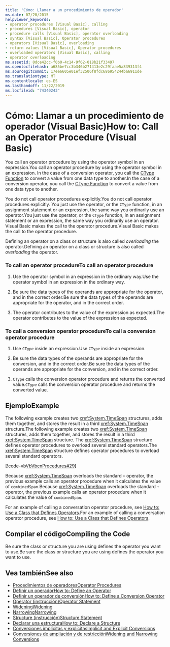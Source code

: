 ```yaml
---
title: 'Cómo: Llamar a un procedimiento de operador'
ms.date: 07/20/2015
helpviewer_keywords:
- operator procedures [Visual Basic], calling
- procedures [Visual Basic], operator
- procedure calls [Visual Basic], operator overloading
- syntax [Visual Basic], Operator procedures
- operators [Visual Basic], overloading
- return values [Visual Basic], Operator procedures
- overloaded operators [Visual Basic], calling
- operator overloading
ms.assetid: 0dce42cc-f0b0-4c14-9f62-018b21f33497
ms.openlocfilehash: a685be7cc3b346b271413e2c29faae5a839313f4
ms.sourcegitcommit: 17ee6605e01ef32506f8fdc686954244ba6911de
ms.translationtype: MT
ms.contentlocale: es-ES
ms.lasthandoff: 11/22/2019
ms.locfileid: "74340243"
---
```

# <a name="how-to-call-an-operator-procedure-visual-basic"></a><span data-ttu-id="8d663-102">Cómo: Llamar a un procedimiento de operador (Visual Basic)</span><span class="sxs-lookup"><span data-stu-id="8d663-102">How to: Call an Operator Procedure (Visual Basic)</span></span>
<span data-ttu-id="8d663-103">You call an operator procedure by using the operator symbol in an expression.</span><span class="sxs-lookup"><span data-stu-id="8d663-103">You call an operator procedure by using the operator symbol in an expression.</span></span> <span data-ttu-id="8d663-104">In the case of a conversion operator, you call the [CType Function](../../../../visual-basic/language-reference/functions/ctype-function.md) to convert a value from one data type to another.</span><span class="sxs-lookup"><span data-stu-id="8d663-104">In the case of a conversion operator, you call the [CType Function](../../../../visual-basic/language-reference/functions/ctype-function.md) to convert a value from one data type to another.</span></span>  
  
 <span data-ttu-id="8d663-105">You do not call operator procedures explicitly.</span><span class="sxs-lookup"><span data-stu-id="8d663-105">You do not call operator procedures explicitly.</span></span> <span data-ttu-id="8d663-106">You just use the operator, or the `CType` function, in an assignment statement or an expression, the same way you ordinarily use an operator.</span><span class="sxs-lookup"><span data-stu-id="8d663-106">You just use the operator, or the `CType` function, in an assignment statement or an expression, the same way you ordinarily use an operator.</span></span> <span data-ttu-id="8d663-107">Visual Basic makes the call to the operator procedure.</span><span class="sxs-lookup"><span data-stu-id="8d663-107">Visual Basic makes the call to the operator procedure.</span></span>  
  
 <span data-ttu-id="8d663-108">Defining an operator on a class or structure is also called *overloading* the operator.</span><span class="sxs-lookup"><span data-stu-id="8d663-108">Defining an operator on a class or structure is also called *overloading* the operator.</span></span>  
  
### <a name="to-call-an-operator-procedure"></a><span data-ttu-id="8d663-109">To call an operator procedure</span><span class="sxs-lookup"><span data-stu-id="8d663-109">To call an operator procedure</span></span>  
  
1. <span data-ttu-id="8d663-110">Use the operator symbol in an expression in the ordinary way.</span><span class="sxs-lookup"><span data-stu-id="8d663-110">Use the operator symbol in an expression in the ordinary way.</span></span>  
  
2. <span data-ttu-id="8d663-111">Be sure the data types of the operands are appropriate for the operator, and in the correct order.</span><span class="sxs-lookup"><span data-stu-id="8d663-111">Be sure the data types of the operands are appropriate for the operator, and in the correct order.</span></span>  
  
3. <span data-ttu-id="8d663-112">The operator contributes to the value of the expression as expected.</span><span class="sxs-lookup"><span data-stu-id="8d663-112">The operator contributes to the value of the expression as expected.</span></span>  
  
### <a name="to-call-a-conversion-operator-procedure"></a><span data-ttu-id="8d663-113">To call a conversion operator procedure</span><span class="sxs-lookup"><span data-stu-id="8d663-113">To call a conversion operator procedure</span></span>  
  
1. <span data-ttu-id="8d663-114">Use `CType` inside an expression.</span><span class="sxs-lookup"><span data-stu-id="8d663-114">Use `CType` inside an expression.</span></span>  
  
2. <span data-ttu-id="8d663-115">Be sure the data types of the operands are appropriate for the conversion, and in the correct order.</span><span class="sxs-lookup"><span data-stu-id="8d663-115">Be sure the data types of the operands are appropriate for the conversion, and in the correct order.</span></span>  
  
3. <span data-ttu-id="8d663-116">`CType` calls the conversion operator procedure and returns the converted value.</span><span class="sxs-lookup"><span data-stu-id="8d663-116">`CType` calls the conversion operator procedure and returns the converted value.</span></span>  
  
## <a name="example"></a><span data-ttu-id="8d663-117">Ejemplo</span><span class="sxs-lookup"><span data-stu-id="8d663-117">Example</span></span>  
 <span data-ttu-id="8d663-118">The following example creates two <xref:System.TimeSpan> structures, adds them together, and stores the result in a third <xref:System.TimeSpan> structure.</span><span class="sxs-lookup"><span data-stu-id="8d663-118">The following example creates two <xref:System.TimeSpan> structures, adds them together, and stores the result in a third <xref:System.TimeSpan> structure.</span></span> <span data-ttu-id="8d663-119">The <xref:System.TimeSpan> structure defines operator procedures to overload several standard operators.</span><span class="sxs-lookup"><span data-stu-id="8d663-119">The <xref:System.TimeSpan> structure defines operator procedures to overload several standard operators.</span></span>  
  
 [!code-vb[VbVbcnProcedures#29](~/samples/snippets/visualbasic/VS_Snippets_VBCSharp/VbVbcnProcedures/VB/Class1.vb#29)]  
  
 <span data-ttu-id="8d663-120">Because <xref:System.TimeSpan> overloads the standard `+` operator, the previous example calls an operator procedure when it calculates the value of `combinedSpan`.</span><span class="sxs-lookup"><span data-stu-id="8d663-120">Because <xref:System.TimeSpan> overloads the standard `+` operator, the previous example calls an operator procedure when it calculates the value of `combinedSpan`.</span></span>  
  
 <span data-ttu-id="8d663-121">For an example of calling a conversation operator procedure, see [How to: Use a Class that Defines Operators](./how-to-use-a-class-that-defines-operators.md).</span><span class="sxs-lookup"><span data-stu-id="8d663-121">For an example of calling a conversation operator procedure, see [How to: Use a Class that Defines Operators](./how-to-use-a-class-that-defines-operators.md).</span></span>  
  
## <a name="compiling-the-code"></a><span data-ttu-id="8d663-122">Compilar el código</span><span class="sxs-lookup"><span data-stu-id="8d663-122">Compiling the Code</span></span>  
 <span data-ttu-id="8d663-123">Be sure the class or structure you are using defines the operator you want to use.</span><span class="sxs-lookup"><span data-stu-id="8d663-123">Be sure the class or structure you are using defines the operator you want to use.</span></span>  
  
## <a name="see-also"></a><span data-ttu-id="8d663-124">Vea también</span><span class="sxs-lookup"><span data-stu-id="8d663-124">See also</span></span>

- [<span data-ttu-id="8d663-125">Procedimientos de operadores</span><span class="sxs-lookup"><span data-stu-id="8d663-125">Operator Procedures</span></span>](./operator-procedures.md)
- [<span data-ttu-id="8d663-126">Definir un operador</span><span class="sxs-lookup"><span data-stu-id="8d663-126">How to: Define an Operator</span></span>](./how-to-define-an-operator.md)
- [<span data-ttu-id="8d663-127">Definir un operador de conversión</span><span class="sxs-lookup"><span data-stu-id="8d663-127">How to: Define a Conversion Operator</span></span>](./how-to-define-a-conversion-operator.md)
- [<span data-ttu-id="8d663-128">Operator (instrucción)</span><span class="sxs-lookup"><span data-stu-id="8d663-128">Operator Statement</span></span>](../../../../visual-basic/language-reference/statements/operator-statement.md)
- [<span data-ttu-id="8d663-129">Widening</span><span class="sxs-lookup"><span data-stu-id="8d663-129">Widening</span></span>](../../../../visual-basic/language-reference/modifiers/widening.md)
- [<span data-ttu-id="8d663-130">Narrowing</span><span class="sxs-lookup"><span data-stu-id="8d663-130">Narrowing</span></span>](../../../../visual-basic/language-reference/modifiers/narrowing.md)
- [<span data-ttu-id="8d663-131">Structure (instrucción)</span><span class="sxs-lookup"><span data-stu-id="8d663-131">Structure Statement</span></span>](../../../../visual-basic/language-reference/statements/structure-statement.md)
- [<span data-ttu-id="8d663-132">Declarar una estructura</span><span class="sxs-lookup"><span data-stu-id="8d663-132">How to: Declare a Structure</span></span>](../../../../visual-basic/programming-guide/language-features/data-types/how-to-declare-a-structure.md)
- [<span data-ttu-id="8d663-133">Conversiones implícitas y explícitas</span><span class="sxs-lookup"><span data-stu-id="8d663-133">Implicit and Explicit Conversions</span></span>](../../../../visual-basic/programming-guide/language-features/data-types/implicit-and-explicit-conversions.md)
- [<span data-ttu-id="8d663-134">Conversiones de ampliación y de restricción</span><span class="sxs-lookup"><span data-stu-id="8d663-134">Widening and Narrowing Conversions</span></span>](../../../../visual-basic/programming-guide/language-features/data-types/widening-and-narrowing-conversions.md)
